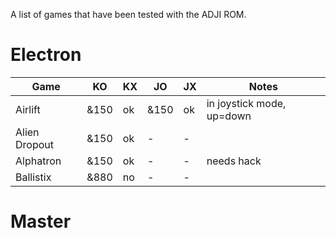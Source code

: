 A list of games that have been tested with the ADJI ROM.

# Electron

| Game | KO|KX|JO|JX|Notes|
| --- | --- | --- | --- | --- | --- |
| Airlift |&150|ok|&150|ok|in joystick mode, up=down|
| Alien Dropout|&150|ok|-|-||
|Alphatron|&150|ok|-|-|needs hack|
|Ballistix|&880|no|-|-||


# Master
